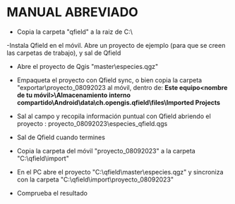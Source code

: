 # MANUAL ABREVIADO

- Copia la carpeta "qfield" a la raiz de C:\

-Instala Qfield en el móvil. Abre un proyecto de ejemplo (para que se creen las carpetas de trabajo), y sal de Qfield

- Abre el proyecto de Qgis "master\especies.qgz"

- Empaqueta el proyecto con Qfield sync, o bien copia la carpeta "exportar\proyecto_08092023 al móvil, dentro de: 
**Este equipo\<nombre de tu móvil>\Almacenamiento interno compartido\Android\data\ch.opengis.qfield\files\Imported Projects**

- Sal al campo y recopila información puntual con Qfield abriendo el proyecto : proyecto_08092023\especies_qfield.qgs

- Sal de Qfield cuando termines

- Copia la carpeta del móvil "proyecto_08092023" a la carpeta "C:\qfield\import"

- En el PC abre el proyecto "C:\qfield\master\especies.qgz" y sincroniza con la carpeta "C:\qfield\import\proyecto_08092023"

- Comprueba el resultado
